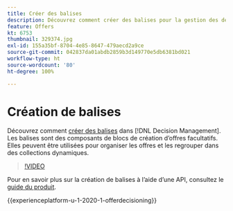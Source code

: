 ```yaml
---
title: Créer des balises
description: Découvrez comment créer des balises pour la gestion des décisions. Les balises sont des composants de blocs de création d’offres facultatifs.
feature: Offers
kt: 6753
thumbnail: 329374.jpg
exl-id: 155a35bf-8704-4e85-8647-479aecd2a9ce
source-git-commit: 042837da01abdb2859b3d149770e5db6381bd021
workflow-type: ht
source-wordcount: '80'
ht-degree: 100%

---
```


# Création de balises

Découvrez comment [créer des balises](https://experienceleague.adobe.com/docs/journey-optimizer/using/offer-decisioniong/create-components/creating-tags.html?lang=fr) dans [!DNL Decision Management]. Les balises sont des composants de blocs de création d’offres facultatifs. Elles peuvent être utilisées pour organiser les offres et les regrouper dans des collections dynamiques.

>[!VIDEO](https://video.tv.adobe.com/v/329374?quality=12&learn=on)

Pour en savoir plus sur la création de balises à lʼaide dʼune API, consultez le [guide du produit](https://experienceleague.adobe.com/docs/journey-optimizer/using/offer-decisioniong/api-reference/offers-api/tags/create.html?lang=fr).

{{experienceplatform-u-1-2020-1-offerdecisioning}}
